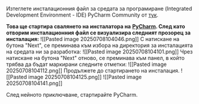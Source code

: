 
Изтеглете инсталационния файл за средата за програмиране (Integrated Development Environment - IDE) PyCharm Community от [тук](https://download.jetbrains.com/python/pycharm-community-2021.2.1.exe).

**Това ще стартира свалянето на инсталатора на** [**PyCharm**](https://confluence.jetbrains.com/display/IDEADEV/IntelliJ+IDEA+2018.2+182.4129.33+Release+Notes)**. След като отворим инсталационния файл се визуализира следният прозорец за инсталация:**  ![[Pasted image 20250708104046.png]]
С натискане на бутона "Next", се преминава към избора на директория за инсталацията на средата ни за разработка:
![[Pasted image 20250708104101.png]]
Чрез натискане на бутона "Next" отново, се преминава към панел, в който трябва да бъдат маркирани следните отметки:
![[Pasted image 20250708104112.png]]
  Продължете до стартирането на инсталация.
![[Pasted image 20250708104125.png]]
  ![[Pasted image 20250708104141.png]]
  

След нейното приключване, стартирайте PyCharm.
